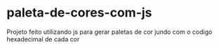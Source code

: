 # paleta-de-cores-com-js
Projeto feito utilizando js para gerar paletas de cor jundo com o codigo hexadecimal de cada cor
